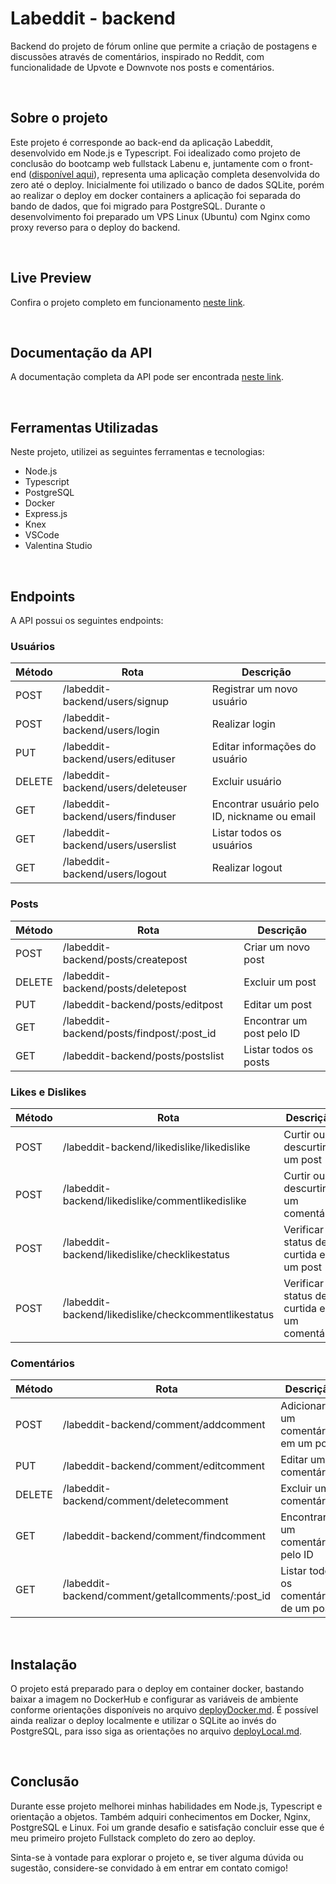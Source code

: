 # Labeddit - backend

Backend do projeto de fórum online que permite a criação de postagens e discussões através de comentários, inspirado no Reddit, com funcionalidade de Upvote e Downvote nos posts e comentários.

&nbsp;
## Sobre o projeto

Este projeto é corresponde ao back-end da aplicação Labeddit, desenvolvido em Node.js e Typescript. Foi idealizado como projeto de conclusão do bootcamp web fullstack Labenu e, juntamente com o front-end ([disponível aqui](https://github.com/lcarrati/labeddit-frontend)), representa uma aplicação completa desenvolvida do zero até o deploy. 
Inicialmente foi utilizado o banco de dados SQLite, porém ao realizar o deploy em docker containers a aplicação foi separada do bando de dados, que foi migrado para PostgreSQL.
Durante o desenvolvimento foi preparado um VPS Linux (Ubuntu) com Nginx como proxy reverso para o deploy do backend.


&nbsp;
## Live Preview

Confira o projeto completo em funcionamento [neste link](https://labeddit-frontend-lcarrati.vercel.app/).

&nbsp;
## Documentação da API

A documentação completa da API pode ser encontrada [neste link](https://documenter.getpostman.com/view/24823216/2s93z87Ntp).

&nbsp;
## Ferramentas Utilizadas

Neste projeto, utilizei as seguintes ferramentas e tecnologias:

- Node.js
- Typescript
- PostgreSQL
- Docker
- Express.js
- Knex
- VSCode
- Valentina Studio


&nbsp;
## Endpoints

A API possui os seguintes endpoints:

### Usuários

| Método | Rota                                           | Descrição                                 |
| ------ | ---------------------------------------------- | ----------------------------------------- |
| POST   | /labeddit-backend/users/signup                 | Registrar um novo usuário                 |
| POST   | /labeddit-backend/users/login                  | Realizar login                            |
| PUT    | /labeddit-backend/users/edituser               | Editar informações do usuário             |
| DELETE | /labeddit-backend/users/deleteuser             | Excluir usuário                           |
| GET    | /labeddit-backend/users/finduser               | Encontrar usuário pelo ID, nickname ou email                 |
| GET    | /labeddit-backend/users/userslist              | Listar todos os usuários                   |
| GET    | /labeddit-backend/users/logout                 | Realizar logout                           |

### Posts

| Método | Rota                                           | Descrição                                 |
| ------ | ---------------------------------------------- | ----------------------------------------- |
| POST   | /labeddit-backend/posts/createpost              | Criar um novo post                        |
| DELETE | /labeddit-backend/posts/deletepost              | Excluir um post                           |
| PUT    | /labeddit-backend/posts/editpost                | Editar um post                            |
| GET    | /labeddit-backend/posts/findpost/:post_id       | Encontrar um post pelo ID                  |
| GET    | /labeddit-backend/posts/postslist               | Listar todos os posts                      |

### Likes e Dislikes

| Método | Rota                                           | Descrição                                 |
| ------ | ---------------------------------------------- | ----------------------------------------- |
| POST   | /labeddit-backend/likedislike/likedislike       | Curtir ou descurtir um post               |
| POST   | /labeddit-backend/likedislike/commentlikedislike| Curtir ou descurtir um comentário          |
| POST   | /labeddit-backend/likedislike/checklikestatus   | Verificar status de curtida em um post     |
| POST   | /labeddit-backend/likedislike/checkcommentlikestatus | Verificar status de curtida em um comentário |

### Comentários

| Método | Rota                                           | Descrição                                 |
| ------ | ---------------------------------------------- | ----------------------------------------- |
| POST   | /labeddit-backend/comment/addcomment            | Adicionar um comentário em um post        |
| PUT    | /labeddit-backend/comment/editcomment           | Editar um comentário                      |
| DELETE | /labeddit-backend/comment/deletecomment         | Excluir um comentário                     |
| GET    | /labeddit-backend/comment/findcomment           | Encontrar um comentário pelo ID            |
| GET    | /labeddit-backend/comment/getallcomments/:post_id | Listar todos os comentários de um post   |


&nbsp;
## Instalação

O projeto está preparado para o deploy em container docker, bastando baixar a imagem no DockerHub e configurar as variáveis de ambiente conforme orientações disponíveis no arquivo [deployDocker.md](deployDocker.md).
É possível ainda realizar o deploy localmente e utilizar o SQLite ao invés do PostgreSQL, para isso siga as orientações no arquivo [deployLocal.md](deployLocal.md).

&nbsp;
## Conclusão

Durante esse projeto melhorei minhas habilidades em Node.js, Typescript e orientação a objetos. Também adquiri conhecimentos em Docker, Nginx, PostgreSQL e Linux. Foi um grande desafio e satisfação concluir esse que é meu primeiro projeto Fullstack completo do zero ao deploy.

Sinta-se à vontade para explorar o projeto e, se tiver alguma dúvida ou sugestão, considere-se convidado à em entrar em contato comigo!
&nbsp;
